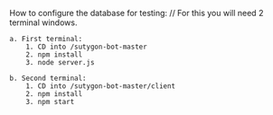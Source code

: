 How to configure the database for testing:
// For this you will need 2 terminal windows.

	a. First terminal:
		1. CD into /sutygon-bot-master
		2. npm install
		3. node server.js

	b. Second terminal:
		1. CD into /sutygon-bot-master/client
		2. npm install
		3. npm start
